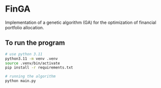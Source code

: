 # FinGA
Implementation of a genetic algorithm (GA) for the optimization of financial portfolio allocation.

## To run the program
```bash
# use python 3.11
python3.11 -m venv .venv
source .venv/bin/activate
pip install -r requirements.txt

# running the algorithm
python main.py
```
